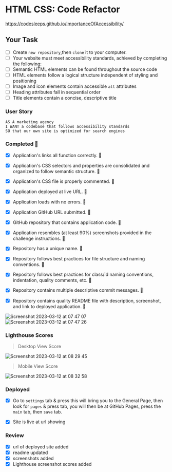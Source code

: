 # HTML CSS: Code Refactor

https://codesleeps.github.io/importanceOfAccessibility/

## Your Task

  - [ ] Create `new repository`,then `clone` it to your computer.
  - [ ] Your website must meet accessibility standards, achieved by completing the following:
  - [ ] Semantic HTML elements can be found throughout the source code
  - [ ] HTML elements follow a logical structure independent of styling and positioning
  - [ ] Image and icon elements contain accessible `alt` attributes
  - [ ] Heading attributes fall in sequential order
  - [ ] Title elements contain a concise, descriptive title

### User Story

```
AS A marketing agency
I WANT a codebase that follows accessibility standards
SO that our own site is optimized for search engines
```


### Completed 🎯

  - [x] Application's links all function correctly. 🎯

  - [x] Application's CSS selectors and properties are consolidated and organized to follow semantic structure. 🎯

  - [x] Application's CSS file is properly commented. 🎯

  - [x] Application deployed at live URL. 🎯

  - [x] Application loads with no errors. 🎯

  - [x] Application GitHub URL submitted. 🎯

  - [x] GitHub repository that contains application code. 🎯

  - [x] Application resembles (at least 90%) screenshots provided in the challenge instructions. 🎯

  - [x] Repository has a unique name. 🎯

  - [x] Repository follows best practices for file structure and naming conventions. 🎯

  - [x] Repository follows best practices for class/id naming conventions, indentation, quality comments, etc. 🎯

  - [x] Repository contains multiple descriptive commit messages. 🎯

  - [x] Repository contains quality README file with description, screenshot, and link to deployed application. 🎯
  
  ![Screenshot 2023-03-12 at 07 47 07](https://user-images.githubusercontent.com/125808990/224531528-430303c2-bb09-44ee-8a82-b9660c7c6e45.png)
  ![Screenshot 2023-03-12 at 07 47 26](https://user-images.githubusercontent.com/125808990/224531491-002d29a7-7d9a-4b82-97a7-7f3d84275de9.png)
  
  
### Lighthouse Scores
> Desktop View Score

![Screenshot 2023-03-12 at 08 29 45](https://user-images.githubusercontent.com/125808990/224533597-ddd14089-2800-4456-9cd5-4bdc99ea36de.png)
> Mobile View Score

![Screenshot 2023-03-12 at 08 32 58](https://user-images.githubusercontent.com/125808990/224533647-4afe3ace-8686-4192-8373-d3b6a000fe60.png)


### Deployed
 - [x] Go to `settings` tab & press this will bring you to the General Page, then look for `pages` & press tab, you will then be at GitHub Pages, press the `main` tab, then `save` tab.
 - [x] Site is live at url showing


### Review

- [x] url of deployed site added
- [x] readme updated 
- [x] screenshots added
- [x] Lighthouse screenshot scores added 
